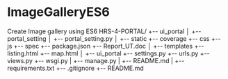 # ImageGalleryES6


Create Image gallery using ES6 
HRS-4-PORTAL/
+-- ui_portal
│ +-- portal_setting
│		   +-- portal_setting.py
│ +-- static
      +-- coverage
      +-- css
      +-- js
      +-- spec
      +-- package.json
      +-- Report_UT.doc
│ +-- templates
      +-- listing.html
      +-- map.html
│ +-- ui_portal
      +-- settings.py
      +-- urls.py
      +-- views.py
      +-- wsgi.py
| +-- manage.py
| +-- README.md
| +-- requirements.txt
+-- .gitignore
+-- README.md

